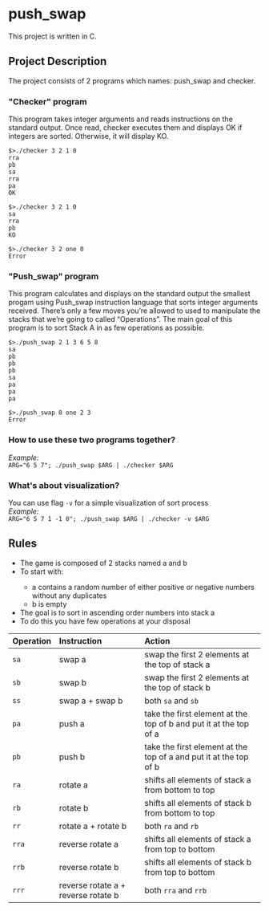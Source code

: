 # push_swap  

This project is written in C.
## Project Description  

The project consists of 2 programs which names: push_swap and checker. 
### "Checker" program

This program takes integer arguments and reads instructions on
the standard output. Once read, checker executes them and displays OK if integers
are sorted. Otherwise, it will display KO.  
```
$>./checker 3 2 1 0
rra
pb
sa
rra
pa
OK

$>./checker 3 2 1 0
sa
rra
pb
KO

$>./checker 3 2 one 0
Error
```
### "Push_swap" program

This program calculates and displays on the standard
output the smallest progam using Push_swap instruction language that sorts integer arguments received.
There’s only a few moves you’re allowed to used to manipulate the stacks that we’re going to called “Operations”.
The main goal of this program is to sort Stack A in as few operations as possible.  
```
$>./push_swap 2 1 3 6 5 8
sa
pb
pb
pb
sa
pa
pa
pa

$>./push_swap 0 one 2 3
Error
```  

### How to use these two programs together?  
_Example:_  
`ARG="6 5 7"; ./push_swap $ARG | ./checker $ARG`  

### What's about visualization?  
You can use flag `-v` for a simple visualization of sort process  
_Example:_  
`ARG="6 5 7 1 -1 0"; ./push_swap $ARG | ./checker -v $ARG`



## Rules  
<ul>
  <li>The game is composed of 2 stacks named a and b</li>
  <li>To start with:</li>
    <ul>
      <li>a contains a random number of either positive or negative numbers without any duplicates</li>
      <li>b is empty</li>
   </ul>
  <li>The goal is to sort in ascending order numbers into stack a</li>
  <li>To do this you have few operations at your disposal</li>
</ul>  

|Operation | Instruction | Action |
|----------|:------------|:-------|
|  `sa`    | swap a      |  swap the first 2 elements at the top of stack a|
|  `sb`    | swap b      |  swap the first 2 elements at the top of stack b|
|  `ss`    | swap a + swap b | both `sa` and `sb` |
|  `pa`    | push a      | take the first element at the top of b and put it at the top of a |
|  `pb` | push b | take the first element at the top of a and put it at the top of b |
| `ra` | rotate a | shifts all elements of stack a from bottom to top |
| `rb` | rotate b | shifts all elements of stack b from bottom to top |
| `rr` | rotate a + rotate b | both `ra` and `rb` |
| `rra` | reverse rotate a | shifts all elements of stack a from top to bottom |
| `rrb` | reverse rotate b | shifts all elements of stack b from top to bottom |
| `rrr` | reverse rotate a + reverse rotate b | both `rra` and `rrb` |

